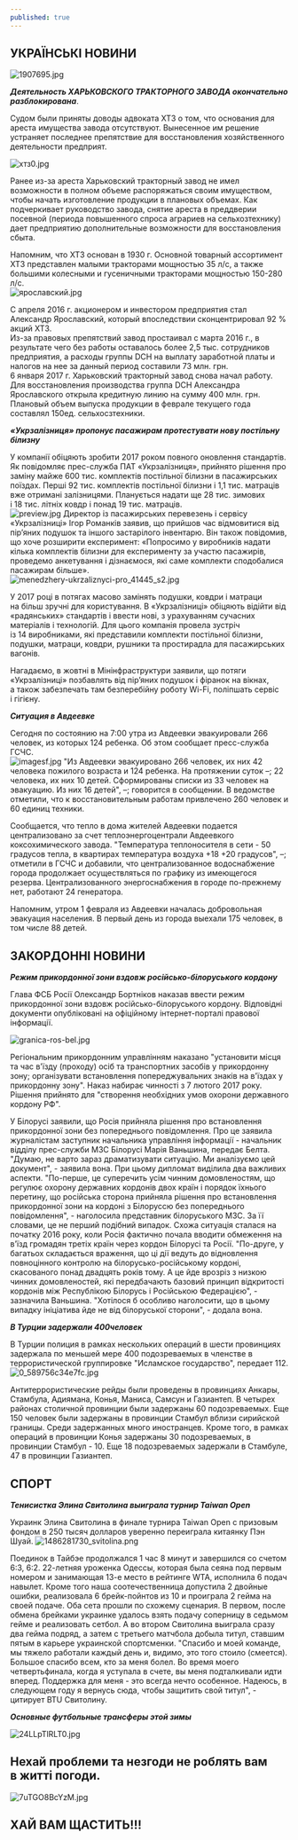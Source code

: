 ```yaml
---
published: true
---
```


## УКРАÏНСЬКI НОВИНИ
![1907695.jpg]({{site.baseurl}}images/1907695.jpg)


_**Деятельность ХАРЬКОВСКОГО ТРАКТОРНОГО ЗАВОДА окончательно разблокирована**_. 

 
Судом были приняты доводы адвоката ХТЗ о том, что основания для ареста имущества завода отсутствуют. Вынесенное им решение устраняет последнее препятствие для восстановления хозяйственного деятельности предприят.  
 
![хтз0.jpg]({{site.baseurl}}images/хтз0.jpg)

Ранее из-за ареста Харьковский тракторный завод не имел возможности в полном объеме распоряжаться своим имуществом, чтобы начать изготовление продукции в плановых объемах. Как подчеркивает руководство завода, снятие ареста в преддверии посевной (периода повышенного спроса аграриев на сельхозтехнику) дает предприятию дополнительные возможности для восстановления сбыта.  
  
  Напомним, что ХТЗ основан в 1930 г. Основной товарный ассортимент ХТЗ представлен малыми тракторами мощностью 35 л/с, а также большими колесными и гусеничными тракторами мощностью 150-280 л/с.  
 ![ярославский.jpg]({{site.baseurl}}images/ярославский.jpg)

 С  апреля 2016 г. акционером и инвестором предприятия стал Александр Ярославский, который впоследствии сконцентрировал 92 % акций ХТЗ.  
  Из-за правовых препятствий завод простаивал с марта 2016 г., в результате чего без работы оставалось более 2,5 тыс. сотрудников предприятия, а расходы группы DCH на выплату заработной платы и налогов на нее за данный период составили 73 млн. грн.  
  6 января 2017 г. Харьковский тракторный завод снова начал работу. Для восстановления производства группа DCH Александра Ярославского открыла кредитную линию на сумму 400 млн. грн. Плановый объем выпуска продукции в феврале текущего года составлял 150ед. сельхосзтехники.
  
  _**«Укрзалізниця» пропонує пасажирам протестувати нову постільну білизну**_  
  
  У компанії обіцяють зробити 2017 роком повного оновлення стандартів. Як повідомляє прес-служба ПАТ «Укрзалізниця», прийнято рішення про заміну майже 600 тис. комплектів постільної білизни в пасажирських поїздах. Перші 92 тис. комплектів постільної білизни і 1,1 тис. матраців вже отримані залізницями. Планується надати ще 28 тис. зимових і 18 тис. літніх ковдр і понад 19 тис. матраців.  
  ![preview.jpg]({{site.baseurl}}images/preview.jpg)
Директор із пасажирських перевезень і сервісу «Укрзалізниці» Ігор Романків заявив, що прийшов час відмовитися від пір’яних подушок та іншого застарілого інвентарю. Він також повідомив, що хоче розширити експеримент: «Попросимо у виробників надати кілька комплектів білизни для експерименту за участю пасажирів, проведемо анкетування і дізнаємося, які саме комплекти сподобалися пасажирам більше».  
![menedzhery-ukrzaliznyci-pro_41445_s2.jpg]({{site.baseurl}}images/menedzhery-ukrzaliznyci-pro_41445_s2.jpg) 

У 2017 році в потягах масово замінять подушки, ковдри і матраци на більш зручні для користування. В «Укрзалізниці» обіцяють відійти від «радянських» стандартів і ввести нові, з урахуванням сучасних матеріалів і технологій. Для цього компанія провела зустріч із 14 виробниками, які представили комплекти постільної білизни, подушки, матраци, ковдри, рушники та простирадла для пасажирських вагонiв. 
 
 
Нагадаємо, в жовтні в Мінінфраструктури заявили, що потяги «Укрзалізниці» позбавлять від пір’яних подушок і фіранок на вікнах, а також забезпечать там безперебійну роботу Wi-Fi, поліпшать сервіс і гігієну.  

_**Ситуация в Авдеевке**_ 
 
 Сегодня по состоянию на 7:00 утра из Авдеевки эвакуировали 266 человек, из которых 124 ребенка.
Об этом сообщает пресс-служба ГСЧС.  
![imagesf.jpg]({{site.baseurl}}imagesf.jpg)
"Из Авдеевки эвакуировано 266 человек, их них 42 человека пожилого возраста и 124 ребенка. На протяжении суток –; 22 человека, их них 10 детей. Сформированы списки из 33 человек на эвакуацию. Из них 16 детей", –; говорится в сообщении.
В ведомстве отметили, что к восстановительным работам привлечено 260 человек и 60 единиц техники.  

 Сообщается, что тепло в дома жителей Авдеевки подается централизовано за счет теплоэнергоцентрали Авдеевкого коксохимического завода.
"Температура теплоносителя в сети - 50 градусов тепла, в квартирах температура воздуха +18 +20 градусов", –; отметили в ГСЧС и добавили, что централизованное водоснабжение города продолжает осуществляться по графику из имеющегося резерва.
Централизованного энергоснабжения в городе по-прежнему нет, работают 24 генератора.  
 
 Напомним, утром 1 февраля из Авдеевки началась добровольная эвакуация населения. В первый день из города выехали 175 человек, в том числе 88 детей.  
  
  
## ЗАКОРДОННI НОВИНИ
  
  _**Режим прикордонної зони вздовж російсько-білоруського кордону**_ 
  
  Глава ФСБ Росії Олександр Бортніков наказав ввести режим прикордонної зони вздовж російсько-білоруського кордону. Відповідні документи опубліковані на офіційному інтернет-порталі правової інформації.

![granica-ros-bel.jpg]({{site.baseurl}}images/granica-ros-bel.jpg)


 Регіональним прикордонним управлінням наказано "установити місця та час в'їзду (проходу) осіб та транспортних засобів у прикордонну зону; організувати встановлення попереджувальних знаків на в'їздах у прикордонну зону".
Наказ набирає чинності з 7 лютого 2017 року. Рішення прийнято для "створення необхідних умов охорони державного кордону РФ".  
 
 У Білорусі заявили, що Росія прийняла рішення про встановлення прикордонної зони без попереднього повідомлення. Про це заявила журналістам заступник начальника управління інформації - начальник відділу прес-служби МЗС Білорусі Марія Ваньшина, передає Белта.
"Думаю, не варто зараз драматизувати ситуацію. Ми аналізуємо цей документ", - заявила вона. При цьому дипломат виділила два важливих аспекти. "По-перше, це суперечить усім чинним домовленостям, що регулює охорону державних кордонів двох країн і порядок їхнього перетину, що російська сторона прийняла рішення про встановлення прикордонної зони на кордоні з Білоруссю без попереднього повідомлення", - наголосила представник білоруського МЗС. 
За її словами, це не перший подібний випадок. Схожа ситуація сталася на початку 2016 року, коли Росія фактично почала вводити обмеження на в'їзд громадян третіх країн через кордон Білорусі та Росії. "По-друге, у багатьох складається враження, що ці дії ведуть до відновлення повноцінного контролю на білорусько-російському кордоні, скасованого понад двадцять років тому. А це йде врозріз з низкою чинних домовленостей, які передбачають базовий принцип відкритості кордонів між Республікою Білорусь і Російською Федерацією", - зазначила Ваньшина. "Хотілося б особливо наголосити, що в цьому випадку ініціатива йде не від білоруської сторони", - додала вона.  

_**В Турции задержали 400человек**_ 

В Турции полиция в рамках нескольких операций в шести провинциях задержала по меньшей мере 400 подозреваемых в членстве в террористической группировке "Исламское государство", передает 112.  
![0_589756c34e7fc.jpg]({{site.baseurl}}images/0_589756c34e7fc.jpg)

Антитеррористические рейды были проведены в провинциях Анкары, Стамбула, Адиямана, Конья, Маниса, Самсун и Газиантеп.
В четырех районах столичной провинции были задержаны 60 подозреваемых. Еще 150 человек были задержаны в провинции Стамбул вблизи сирийской границы. Среди задержанных много иностранцев.
Кроме того, в рамках операций в провинции Конья задержаны 30 подозреваемых, в провинции Стамбул - 10. Еще 18 подозреваемых задержали в Стамбуле, 47 в провинции Газиантеп.  

## СПОРТ

_**Тенисистка Элина Свитолина выиграла турнир Taiwan Open**_ 

Украинк Элина Свитолина в финале турнира Taiwan Open с призовым фондом в 250 тысяч долларов уверенно переиграла китаянку Пэн Шуай. 
![1486281730_svitolina.png]({{site.baseurl}}images/1486281730_svitolina.png)

 Поединок в Тайбэе продолжался 1 час 8 минут и завершился со счетом 6:3, 6:2. 22-летняя уроженка Одессы, которая была сеяна под первым номером и занимающая 13-е место в рейтинге WТА, исполнила 6 подач навылет. Кроме того наша соотечественница допустила 2 двойные ошибки, реализовала 6 брейк-пойнтов из 10 и проиграла 2 гейма на своей подаче. Оба сета прошли по схожему сценария. В первом, после обмена брейками украинке удалось взять подачу соперницу в седьмом гейме и реализовать сетбол. А во втором Свитолина выиграла сразу два гейма подряд, а затем с третьего матчбола добыла титул, ставшим пятым в карьере украинской спортсменки. "Спасибо и моей команде, мы тяжело работали каждый день и, видимо, это того стоило (смеется). Большое спасибо всем, кто за меня болел. Во время моего четвертьфинала, когда я уступала в счете, вы меня подталкивали идти вперед. Поддержка для меня - это всегда нечто особенное. Надеюсь, в следующем году я вернусь сюда, чтобы защитить свой титул", - цитирует BTU Свитолину. 
 
 _**Основные футбольные трансферы этой зимы**_
 
 ![24LLpTlRLT0.jpg]({{site.baseurl}}images/24LLpTlRLT0.jpg)
 
## Нехай проблеми та незгоди не роблять вам в житті погоди. 
 
![7uTGO8BcYzM.jpg]({{site.baseurl}}images/7uTGO8BcYzM.jpg)
## ХАЙ ВАМ ЩАСТИТЬ!!!

